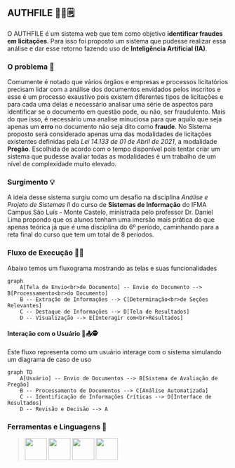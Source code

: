 ## AUTHFILE 🔎🔏🗒️
O AUTHFILE é um sistema web que tem como objetivo **identificar fraudes em licitações**. Para isso foi proposto um sistema que pudesse realizar essa análise e dar esse retorno fazendo uso de **Inteligência Artificial (IA)**.

### O problema 🚨
Comumente é notado que vários órgãos e empresas e processos licitatórios precisam lidar com a análise dos documentos envidados pelos inscritos e esse é um processo exaustivo pois existem diferentes tipos de licitações e para cada uma delas e necessário analisar uma série de aspectos para identificar se o documento em questão pode, ou não, ser fraudulento. Mais do que isso, é necessário uma analise minuciosa para que aquilo que seja apenas um **erro** no documento não seja dito como **fraude**.
No Sistema proposto será considerado apenas uma das modalidades de licitações existentes definidas pela *Lei 14.133 de 01 de Abril de 2021*, a modalidade **Pregão**. Escolhida de acordo com o tempo disponível pois tentar criar um sistema que pudesse avaliar todas as modalidades é um trabalho de um nível de complexidade muito elevado.

### Surgimento 💡
A ideia desse sistema surgiu como um desafio na disciplina *Análise e Projeto de Sistemas II* do curso de **Sistemas de Informação** do IFMA Campus São Luís - Monte Castelo, ministrada pelo professor Dr. Daniel Lima propondo que os alunos tenham uma imersão mais prática do que apenas teórica já que é uma disciplina do 6º período, caminhando para a reta final do curso que tem um total de 8 períodos.

### Fluxo de Execução 🔀📄
Abaixo temos um fluxograma mostrando as telas e suas funcionalidades
```mermaid
graph 
    A[Tela de Envio<br>de Documento] -- Envio do Documento --> B[Processamento<br>do Documento]
    B -- Extração de Informações --> C[Determinação<br>de Seções Relevantes]
    C -- Destaque de Informações --> D[Tela de Resultados]
    D -- Visualização --> E[Interagir com<br>Resultados]
```
#### Interação com o Usuário 🔁📤🕵️
Este fluxo representa como um usuário interage com o sistema simulando um diagrama de caso de uso
```mermaid
graph TD
    A[Usuário] -- Envio de Documentos --> B[Sistema de Avaliação de Pregão]
    B -- Processamento de Documentos --> C[Análise Automatizada]
    C -- Identificação de Informações Críticas --> D[Interface de Resultados]
    D -- Revisão e Decisão --> A
```

### Ferramentas e Linguagens 🔗
> <img src="https://cdn.jsdelivr.net/gh/devicons/devicon@latest/icons/flask/flask-original-wordmark.svg" width="50px" heigth="20px"/> <img src="https://cdn.jsdelivr.net/gh/devicons/devicon@latest/icons/bootstrap/bootstrap-original-wordmark.svg" width="50px" heigth="30px" /> <img src="https://cdn.jsdelivr.net/gh/devicons/devicon@latest/icons/python/python-original-wordmark.svg" width="50px" heigth="20px" />  <img src="https://cdn.jsdelivr.net/gh/devicons/devicon@latest/icons/firebase/firebase-original-wordmark.svg" width="50px" heigth="10px" />
          
          

